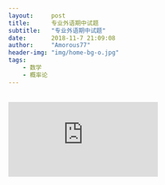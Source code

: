 ```yaml
---
layout:     post
title:      专业外语期中试题
subtitle:   "专业外语期中试题"
date:       2018-11-7 21:09:08
author:     "Amorous77"
header-img: "img/home-bg-o.jpg"
tags:
    - 数学
    - 概率论
---
```



<br>
<embed src="https://amorous77.github.io/midtermtest.pdf" type="application/pdf" />

 
 
<br>